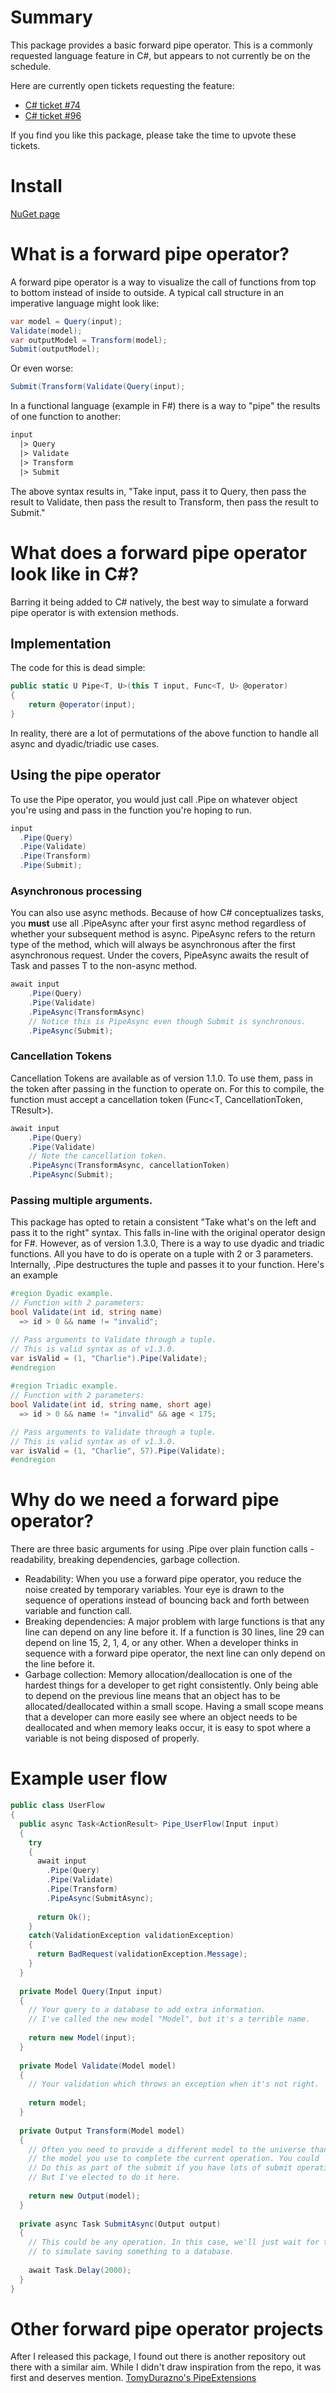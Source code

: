 # Summary

This package provides a basic forward pipe operator. This is a commonly requested language feature in C#, but appears to not currently be on the schedule.

Here are currently open tickets requesting the feature:
- [C# ticket #74](https://github.com/dotnet/csharplang/discussions/74)
- [C# ticket #96](https://github.com/dotnet/csharplang/discussions/96)

If you find you like this package, please take the time to upvote these tickets.

# Install

[NuGet page](https://www.nuget.org/packages/WinstonPuckett.PipeExtensions/)

# What is a forward pipe operator?

A forward pipe operator is a way to visualize the call of functions from top to bottom instead of inside to outside. A typical call structure in an imperative language might look like:

```csharp
var model = Query(input);
Validate(model);
var outputModel = Transform(model);
Submit(outputModel);
```

Or even worse:

```csharp
Submit(Transform(Validate(Query(input);
```

In a functional language (example in F#) there is a way to "pipe" the results of one function to another:

```fsharp
input
  |> Query
  |> Validate
  |> Transform
  |> Submit
```

The above syntax results in, "Take input, pass it to Query, then pass the result to Validate, then pass the result to Transform, then pass the result to Submit."

# What does a forward pipe operator look like in C#?

Barring it being added to C# natively, the best way to simulate a forward pipe operator is with extension methods.

## Implementation

The code for this is dead simple:

```csharp
public static U Pipe<T, U>(this T input, Func<T, U> @operator)
{
    return @operator(input);
}
```

In reality, there are a lot of permutations of the above function to handle all async and dyadic/triadic use cases.

## Using the pipe operator

To use the Pipe operator, you would just call .Pipe on whatever object you're using and pass in the function you're hoping to run.

```csharp
input
  .Pipe(Query)
  .Pipe(Validate)
  .Pipe(Transform)
  .Pipe(Submit);
```

### Asynchronous processing

You can also use async methods. Because of how C# conceptualizes tasks, you **must** use all .PipeAsync after your first async method regardless of whether your subsequent method is async. PipeAsync refers to the return type of the method, which will always be asynchronous after the first asynchronous request. Under the covers, PipeAsync awaits the result of Task<T> and passes T to the non-async method.

```csharp
await input
    .Pipe(Query)
    .Pipe(Validate)
    .PipeAsync(TransformAsync)
    // Notice this is PipeAsync even though Submit is synchronous.
    .PipeAsync(Submit);
```

### Cancellation Tokens
  
Cancellation Tokens are available as of version 1.1.0. To use them, pass in the token after passing in the function to operate on. For this to compile, the function must accept a cancellation token (Func<T, CancellationToken, TResult>).
  
```csharp
await input
    .Pipe(Query)
    .Pipe(Validate)
    // Note the cancellation token.
    .PipeAsync(TransformAsync, cancellationToken)
    .PipeAsync(Submit);
```
  
### Passing multiple arguments.
  
This package has opted to retain a consistent "Take what's on the left and pass it to the right" syntax. This falls in-line with the original operator design for F#. However, as of version 1.3.0, There is a way to use dyadic and triadic functions. All you have to do is operate on a tuple with 2 or 3 parameters. Internally, .Pipe destructures the tuple and passes it to your function. Here's an example
  
```csharp
#region Dyadic example.
// Function with 2 parameters:
bool Validate(int id, string name)
  => id > 0 && name != "invalid";

// Pass arguments to Validate through a tuple.
// This is valid syntax as of v1.3.0.
var isValid = (1, "Charlie").Pipe(Validate);
#endregion
  
#region Triadic example.
// Function with 2 parameters:
bool Validate(int id, string name, short age)
  => id > 0 && name != "invalid" && age < 175;

// Pass arguments to Validate through a tuple.
// This is valid syntax as of v1.3.0.
var isValid = (1, "Charlie", 57).Pipe(Validate);
#endregion
```

# Why do we need a forward pipe operator?

There are three basic arguments for using .Pipe over plain function calls - readability, breaking dependencies, garbage collection.

- Readability: When you use a forward pipe operator, you reduce the noise created by temporary variables. Your eye is drawn to the sequence of operations instead of bouncing back and forth between variable and function call.
- Breaking dependencies: A major problem with large functions is that any line can depend on any line before it. If a function is 30 lines, line 29 can depend on line 15, 2, 1, 4, or any other. When a developer thinks in sequence with a forward pipe operator, the next line can only depend on the line before it.
- Garbage collection: Memory allocation/deallocation is one of the hardest things for a developer to get right consistently. Only being able to depend on the previous line means that an object has to be allocated/deallocated within a small scope. Having a small scope means that a developer can more easily see where an object needs to be deallocated and when memory leaks occur, it is easy to spot where a variable is not being disposed of properly.

# Example user flow

```csharp
public class UserFlow
{
  public async Task<ActionResult> Pipe_UserFlow(Input input)
  {
    try 
    {
      await input
        .Pipe(Query)
        .Pipe(Validate)
        .Pipe(Transform)
        .PipeAsync(SubmitAsync);
        
      return Ok();
    }
    catch(ValidationException validationException)
    {
      return BadRequest(validationException.Message);
    }
  }
  
  private Model Query(Input input)
  {
    // Your query to a database to add extra information.
    // I've called the new model "Model", but it's a terrible name.
    
    return new Model(input);
  }
  
  private Model Validate(Model model)
  {
    // Your validation which throws an exception when it's not right.
    
    return model;
  }
  
  private Output Transform(Model model)
  {
    // Often you need to provide a different model to the universe than 
    // the model you use to complete the current operation. You could
    // Do this as part of the submit if you have lots of submit operations,
    // But I've elected to do it here.
    
    return new Output(model);
  }
  
  private async Task SubmitAsync(Output output)
  {
    // This could be any operation. In this case, we'll just wait for two seconds
    // to simulate saving something to a database.
    
    await Task.Delay(2000);
  }
}
```

# Other forward pipe operator projects

After I released this package, I found out there is another repository out there with a similar aim. While I didn't draw inspiration from the repo, it was first and deserves mention. [TomyDurazno's PipeExtensions](https://github.com/TomyDurazno/PipeExtensions)
